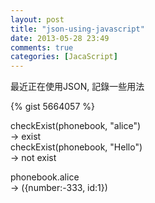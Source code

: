 ```yaml
---
layout: post
title: "json-using-javascript"
date: 2013-05-28 23:49
comments: true
categories: [JacaScript]
---
```


最近正在使用JSON, 記錄一些用法

{% gist 5664057 %}

checkExist(phonebook, "alice")                                                  
-> exist                                                                        
checkExist(phonebook, "Hello")                                                  
-> not exist                                                                    
                                                                                
phonebook.alice                                                                 
-> ({number:-333, id:1})
